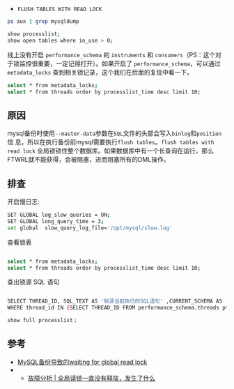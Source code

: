 
 - `FLUSH TABLES WITH READ LOCK`

```bash
ps aux | grep mysqldump 

show processlist;
show open tables where in_use > 0;
```

线上没有开启 `performance_schema` 的 `instruments` 和 `consumers`（PS：这个对于锁监控很重要，一定记得打开）。如果开启了 `performance_schema`，可以通过 `metadata_locks` 查到相关锁记录，这个我们在后面的复现中看一下。

```bash
select * from metadata_locks;
select * from threads order by processlist_time desc limit 10;
```
## 原因
mysql备份时使用`--master-data`参数在`SQL`文件的头部会写入`binlog`和`position`信 息，所以在执行备份前mysql需要执行`flush tables`。`flush tables with read lock` 全局锁锁住整个数据库。如果数据库中有一个长查询在运行，那么FTWRL就不能获得，会被阻塞，进而阻塞所有的DML操作。

##  排查
 开启慢日志:
 

```bash
SET GLOBAL log_slow_queries = ON; 
SET GLOBAL long_query_time = 3;
set global  slow_query_log_file='/opt/mysql/slow.log'
```
查看锁表
```bash

select * from metadata_locks;
select * from threads order by processlist_time desc limit 10;
```
查出锁源 SQL 语句
```bash

SELECT THREAD_ID, SQL_TEXT AS '锁源当前执行的SQL语句' ,CURRENT_SCHEMA AS '数据库' FROM performance_schema.`events_statements_current` 
WHERE thread_id IN (SELECT THREAD_ID FROM performance_schema.threads pt WHERE processlist_id IN (SELECT blocking_pid FROM sys.innodb_lock_waits));

show full processlist；
```

## 参考
- [MySQL备份导致的waiting for global read lock](https://blog.51cto.com/aklaus/1657055)
-  - [故障分析 | 全局读锁一直没有释放，发生了什么](https://opensource.actionsky.com/20210111-mysql/)

